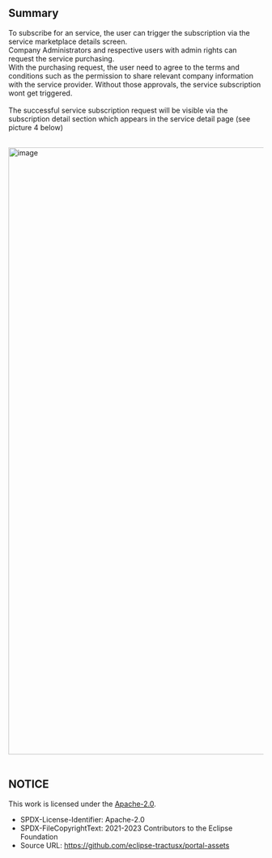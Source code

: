 ## Summary

To subscribe for an service, the user can trigger the subscription via the service marketplace details screen.  
Company Administrators and respective users with admin rights can request the service purchasing.  
With the purchasing request, the user need to agree to the terms and conditions such as the permission to share relevant company information with the service provider. Without those approvals, the service subscription wont get triggered.  
<br>
The successful service subscription request will be visible via the subscription detail section which appears in the service detail page (see picture 4 below)  
<br>

<img width="1200" alt="image" src="https://user-images.githubusercontent.com/94133633/212553753-5d2a7e8f-c502-45ed-9a7a-533d657316f3.png">

<br>
<br>

## NOTICE

This work is licensed under the [Apache-2.0](https://www.apache.org/licenses/LICENSE-2.0).

- SPDX-License-Identifier: Apache-2.0
- SPDX-FileCopyrightText: 2021-2023 Contributors to the Eclipse Foundation
- Source URL: https://github.com/eclipse-tractusx/portal-assets
